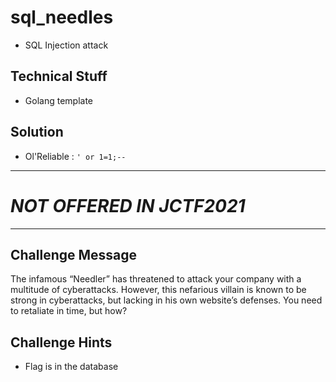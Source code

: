 # sql_needles

* SQL Injection attack


## Technical Stuff
* Golang template

## Solution
* Ol'Reliable : `' or 1=1;--`

---

# ***NOT OFFERED IN JCTF2021***

---

## Challenge Message
The infamous “Needler” has threatened to attack your company with a multitude of cyberattacks. However, this nefarious villain is known to be strong in cyberattacks, but lacking in his own website’s defenses. You need to retaliate in time, but how?

## Challenge Hints
* Flag is in the database